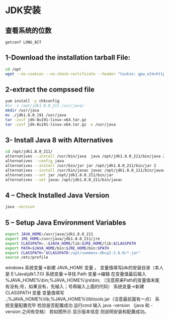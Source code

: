 # JDK安装

## 查看系统的位数
    
`getconf LONG_BIT`
    
## 1-Download the installation tarball File:

```bash
cd /opt
wget --no-cookies --no-check-certificate --header "Cookie: gpw_e24=http%3A%2F%2Fwww.oracle.com%2F; oraclelicense=accept-securebackup-cookie" "http://download.oracle.com/otn-pub/java/jdk/8u191-b12/2787e4a523244c269598db4e85c51e0c/jdk-8u191-linux-x64.tar.gz"
```

## 2-extract the compssed file

```bash
yum install -y chkconfig
#ln -s /opt/jdk1.8.0_211 /usr/java/
mkdir /usr/java
mv ./jdk1.8.0_191 /usr/java
tar -zxvf jdk-8u191-linux-x64.tar.gz
tar -zxvf jdk-8u191-linux-x64.tar.gz -o /usr/java
```   
 
## 3- Install Java 8 with Alternatives

```bash
cd /opt/jdk1.8.0_211/
alternatives --install /usr/bin/java  java /opt/jdk1.8.0_211/bin/java 2
alternatives --config java
alternatives --install /usr/bin/jar jar /opt/jdk1.8.0_211/bin/jar 2
alternatives --install /usr/bin/javac javac /opt/jdk1.8.0_211/bin/javac 2
alternatives --set jar /opt/jdk1.8.0_211/bin/jar
alternatives --set javac /opt/jdk1.8.0_211/bin/javac
```
    
## 4 – Check Installed Java Version

```bash
java -version
```    

## 5 – Setup Java Environment Variables

```bash
export JAVA_HOME=/usr/java/jdk1.8.0_211
export JRE_HOME=/usr/java/jdk1.8.0_211/jre
export CLASSPATH=.:$JAVA_HOME/lib:$JRE_HOME/lib:$CLASSPATH
export PATH=$JAVA_HOME/bin:$JRE_HOME/bin:$PATH
export CLASSPATH="$CLASSPATH:/opt/commons-dbcp2-2.6.0/*.jar"
source /etc/profile
```     
    
    
windows
系统变量→新建 JAVA_HOME 变量 。
变量值填写jdk的安装目录（本人是 E:\Java\jdk1.7.0)
系统变量→寻找 Path 变量→编辑
在变量值最后输入 %JAVA_HOME%\bin;%JAVA_HOME%\jre\bin;
（注意原来Path的变量值末尾有没有;号，如果没有，先输入；号再输入上面的代码）
系统变量→新建 CLASSPATH 变量
变量值填写   .;%JAVA_HOME%\lib;%JAVA_HOME%\lib\tools.jar（注意最前面有一点）
系统变量配置完毕
检验是否配置成功 运行cmd 输入 java -version （java 和 -version 之间有空格）
若如图所示 显示版本信息 则说明安装和配置成功。    

    

